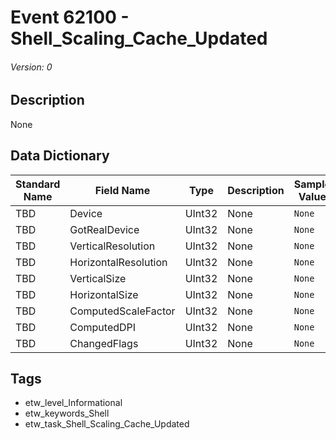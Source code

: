 # Event 62100 - Shell_Scaling_Cache_Updated
###### Version: 0

## Description
None

## Data Dictionary
|Standard Name|Field Name|Type|Description|Sample Value|
|---|---|---|---|---|
|TBD|Device|UInt32|None|`None`|
|TBD|GotRealDevice|UInt32|None|`None`|
|TBD|VerticalResolution|UInt32|None|`None`|
|TBD|HorizontalResolution|UInt32|None|`None`|
|TBD|VerticalSize|UInt32|None|`None`|
|TBD|HorizontalSize|UInt32|None|`None`|
|TBD|ComputedScaleFactor|UInt32|None|`None`|
|TBD|ComputedDPI|UInt32|None|`None`|
|TBD|ChangedFlags|UInt32|None|`None`|

## Tags
* etw_level_Informational
* etw_keywords_Shell
* etw_task_Shell_Scaling_Cache_Updated